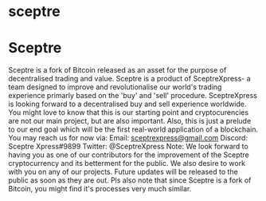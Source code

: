 # sceptre

Sceptre
=====================================
Sceptre is a fork of Bitcoin released as an asset for the purpose of decentralised trading and value.
Sceptre is a product of SceptreXpress- a team designed to improve and revolutionalise our world's trading experience primarly based on the 'buy' and 'sell' procedure.
SceptreXpress is looking forward to a decentralised buy and sell  experience worldwide.
You might love to know that this is our starting point and cryptocurencies are not our main project, but are also important.
Also, this is just a prelude to our end goal which will be the first real-world application of a blockchain.
You may reach us for now via:
Email: sceptrexpress@gmail.com
Discord: Sceptre Xpress#9899
Twitter: @SceptreXpress
Note: We look forward to having you as one of our contributors for the improvement of the Sceptre cryptocurrency and its betterment for the public. We also desire to work with you on any of our projects. 
Future updates will be released to the public as soon as they are out.
Pls also note that since Sceptre is a fork of Bitcoin, you might find it's processes very much similar.
